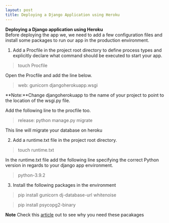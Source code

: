 ```yaml
---
layout: post
title: Deploying a Django Application using Heroku
---
```


**Deploying a Django application using Heroku**<br>
Before deploying the app we, we need to add a few configuration files and install some packages to run our app in the production environment.

1. Add a Procfile in the project root directory to define process types and explicitly declare what command should be executed to start your app.

> touch Procfile


Open the Procfile and add the line below.

> web: gunicorn djangoherokuapp.wsgi

**Note:**Change djangoherokuapp to the name of your project to point to the location of the wsgi.py file.

Add the following line to the procfile too.

> release: python manage.py migrate

This line will migrate your database on heroku

2. Add a runtime.txt file in the project root directory.

>touch runtime.txt

In the runtime.txt file add the following line specifying the correct Python version in regards to your django app environment.

> python-3.9.2

3. Install the following packages in the environment

> pip install gunicorn dj-database-url whitenoise

> pip install psycopg2-binary

**Note** Check this [article](https://devcenter.heroku.com/articles/django-app-configuration) out to see why you need these pacakages 



